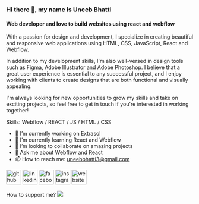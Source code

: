 ### Hi there 👋, my name is Uneeb Bhatti
#### Web developer and  love to build websites using react and webflow

With a passion for design and development, I specialize in creating beautiful and responsive web applications using HTML, CSS, JavaScript, React and Webflow.

In addition to my development skills, I'm also well-versed in design tools such as Figma, Adobe Illustrator and Adobe Photoshop. I believe that a great user experience is essential to any successful project, and I enjoy working with clients to create designs that are both functional and visually appealing.

I'm always looking for new opportunities to grow my skills and take on exciting projects, so feel free to get in touch if you're interested in working together!

Skills: Webflow / REACT / JS / HTML / CSS

- 🔭 I’m currently working on Extrasol 
- 🌱 I’m currently learning React and Webflow 
- 👯 I’m looking to collaborate on amazing projects 
- 💬 Ask me about Webflow and React 
- 📫 How to reach me: uneebbhatti3@gmail.com 


[<img src='https://cdn.jsdelivr.net/npm/simple-icons@3.0.1/icons/github.svg' alt='github' height='40'>](https://github.com/UneebBhatti)  [<img src='https://cdn.jsdelivr.net/npm/simple-icons@3.0.1/icons/linkedin.svg' alt='linkedin' height='40'>](https://www.linkedin.com/in/https://www.linkedin.com/in/uneeb-bhatti-4194b4224//)  [<img src='https://cdn.jsdelivr.net/npm/simple-icons@3.0.1/icons/facebook.svg' alt='facebook' height='40'>](https://www.facebook.com/https://www.facebook.com/profile.php?id=100010313268131)  [<img src='https://cdn.jsdelivr.net/npm/simple-icons@3.0.1/icons/instagram.svg' alt='instagram' height='40'>](https://www.instagram.com/https://www.instagram.com/_uneeb_15//)  [<img src='https://cdn.jsdelivr.net/npm/simple-icons@3.0.1/icons/icloud.svg' alt='website' height='40'>](https://uneebbhatti.netlify.app/)  

How to support me?
<a href="https://www.buymeacoffee.com/uneebbhatti"><img src="https://img.buymeacoffee.com/button-api/?text=Buy me a coffee&emoji=&slug=uneebbhatti&button_colour=FFDD00&font_colour=000000&font_family=Cookie&outline_colour=000000&coffee_colour=ffffff" /></a>
